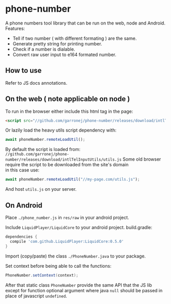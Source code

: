 # phone-number

A phone numbers tool library that can be run on the web, node and Android.  
Features:  
- Tell if two number ( with different formating ) are the same.  
- Generate pretty string for printing number.  
- Check if a number is dialable.  
- Convert raw user input to e164 formated number.

## How to use

Refer to JS docs annotations.

## On the web ( note applicable on node )

To run in the browser either include this html tag in the page: 
```html
<script src="//github.com/garronej/phone-number/releases/download/intlTelInputUtils/utils.js>"></script>
```

Or lazily load the heavy utils script dependency with:
```ts
await phoneNumber.remoteLoadUtil();
```
By default the script is loaded from:  
``//github.com/garronej/phone-number/releases/download/intlTelInputUtils/utils.js``
Some old browser require the script to be downloaded from the site's domain  
in this case use:
```ts
await phoneNumber.remoteLoadUtil("//my-page.com/utils.js");
```
And host ``utils.js`` on your server.

## On Android

Place ``./phone_number.js`` in ``res/raw`` in your android project.  

Include ``LiquidPlayer/LiquidCore`` to your android project.
build.gradle:
```gradle
dependencies {
  compile 'com.github.LiquidPlayer:LiquidCore:0.5.0'
}
```
Import (copy/paste) the class ``./PhoneNumber.java`` to your package.

Set context before being able to call the functions:
```java
PhoneNumber.setContext(context);
```

After that static class ``PhoneNumber`` provide the same API that the JS lib
except for function optional argument where java ``null`` should be passed in   
place of javascript ``undefined``.


